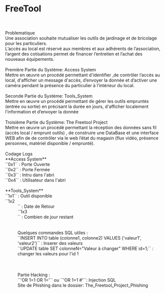 # FreeTool
<br/>
<br/>
Problematique
 <br/>
Une association souhaite mutualiser les outils de jardinage et de bricolage pour les particuliers. <br/>
L’accès au local est réservé aux membres et aux adhérents de l’association, l’argent des cotisations permet de financer l’entretien et l’achat des nouveaux équipements.<br/>
<br/>
Première Partie du Système: Access System<br/>
Mettre en œuvre un procédé permettant d'identifier ,de contrôler l’accès au local, d'afficher un message d'accès, d’envoyer la donnée et d’activer une caméra pendant la présence du particulier à l’intérieur du local.<br/>
<br/>
Seconde Partie du Système: Tools_System <br/>
Mettre en œuvre un procédé permettant de gérer les outils empruntés (entrée ou sortie) en précisant la durée en jours, d'afficher localement l'information et d’envoyer la donnée <br/>
<br/>
Troisième Partie du Système: The Freetool Project <br/>
Mettre en œuvre un procédé permettant la réception des données sans fil (accès local / emprunt  outils) , de construire une DataBase et une interface WEB afin de de contrôler via le web l’état du magasin (flux  vidéo, présence personnes, matériel disponible / emprunté).  <br/>
<br/> 
Codage Logs <br/>
 **Access System** <br/>
``0x1`` : Porte Ouverte <br/>
``0x2`` : Porte Fermée <br/>
``0x3`` : Intru dans l'abri <br/>
``0x4`` : Utilisateur dans l'abri <br/>
 <br/>
**Tools_System** <br/>
``1x1`` : Outil disponible <br/>
``1x2 <dd/mm/yy>`` : Date de Retour <br/>
``1x3 <dd>`` : Combien de jour restant<br/>
<br/>
<br/>
Quelques commandes SQL utiles :<br/>
``INSERT INTO table (colonne1, colonne2) VALUES ('valeur1', 'valeur2')`` : Inserer des valeurs <br/>
``UPDATE table SET colonneN="Valeur à changer" WHERE id=1;`` : changer les valeurs pour l'id 1 <br/>
<br/>
<br/>
<br/>
Partie Hacking : <br/>
``'OR 1=1 OR 1='`` ou ``'OR 1=1 #'``: Injection SQL <br/>
Site de Phishing dans le dossier: The_Freetool_Project_Phishing

